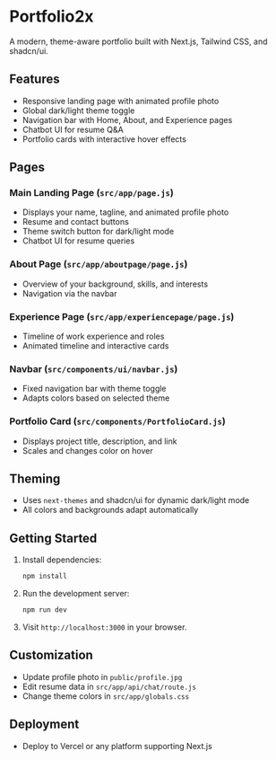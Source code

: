 # Portfolio2x

A modern, theme-aware portfolio built with Next.js, Tailwind CSS, and shadcn/ui.

## Features
- Responsive landing page with animated profile photo
- Global dark/light theme toggle
- Navigation bar with Home, About, and Experience pages
- Chatbot UI for resume Q&A
- Portfolio cards with interactive hover effects

## Pages

### Main Landing Page (`src/app/page.js`)
- Displays your name, tagline, and animated profile photo
- Resume and contact buttons
- Theme switch button for dark/light mode
- Chatbot UI for resume queries

### About Page (`src/app/aboutpage/page.js`)
- Overview of your background, skills, and interests
- Navigation via the navbar

### Experience Page (`src/app/experiencepage/page.js`)
- Timeline of work experience and roles
- Animated timeline and interactive cards

### Navbar (`src/components/ui/navbar.js`)
- Fixed navigation bar with theme toggle
- Adapts colors based on selected theme

### Portfolio Card (`src/components/PortfolioCard.js`)
- Displays project title, description, and link
- Scales and changes color on hover

## Theming
- Uses `next-themes` and shadcn/ui for dynamic dark/light mode
- All colors and backgrounds adapt automatically

## Getting Started
1. Install dependencies:
   ```bash
   npm install
   ```
2. Run the development server:
   ```bash
   npm run dev
   ```
3. Visit `http://localhost:3000` in your browser.

## Customization
- Update profile photo in `public/profile.jpg`
- Edit resume data in `src/app/api/chat/route.js`
- Change theme colors in `src/app/globals.css`

## Deployment
- Deploy to Vercel or any platform supporting Next.js


